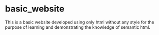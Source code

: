 # basic_website
This is a basic website developed using only html without any style for the purpose of learning and demonstrating the knowledge of semantic html.
